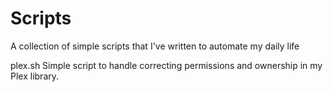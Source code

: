 # Scripts
A collection of simple scripts that I've written to automate my daily life

plex.sh
Simple script to handle correcting permissions and ownership in my Plex library. 
